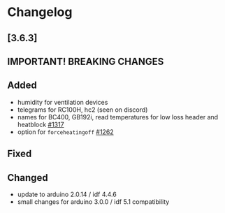 # Changelog

## [3.6.3]

## **IMPORTANT! BREAKING CHANGES**

## Added

- humidity for ventilation devices
- telegrams for RC100H, hc2 (seen on discord)
- names for BC400, GB192i, read temperatures for low loss header and heatblock [#1317](https://github.com/emsesp/EMS-ESP32/discussions/1317)
- option for `forceheatingoff` [#1262](https://github.com/emsesp/EMS-ESP32/issues/1262)

## Fixed

## Changed

- update to arduino 2.0.14 / idf 4.4.6
- small changes for arduino 3.0.0 / idf 5.1 compatibility
